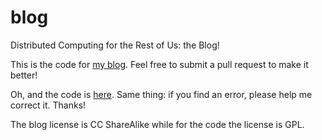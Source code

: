 # blog
Distributed Computing for the Rest of Us: the Blog!

This is the code for [my blog](https://pythoncomputing.com/blog/). Feel free to submit a pull request to make it better!

Oh, and the code is [here](https://github.com/fpierfed/blog-code). Same thing: if you find an error, please help me correct it. Thanks!

The blog license is CC ShareAlike while for the code the license is GPL.
